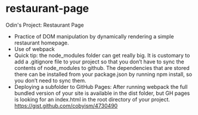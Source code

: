 # restaurant-page
Odin's Project: Restaurant Page

- Practice of DOM manipulation by dynamically rendering a simple restaurant homepage.
- Use of webpack
- Quick tip: the node_modules folder can get really big. It is customary to add a .gitignore file to your project so that you don’t have to sync the contents of node_modules to github. The dependencies that are stored there can be installed from your package.json by running npm install, so you don’t need to sync them.
- Deploying a subfolder to GitHub Pages: After running webpack the full bundled version of your site is available in the dist folder, but GH pages is looking for an index.html in the root directory of your project. https://gist.github.com/cobyism/4730490